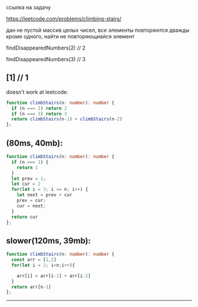 ссылка на задачу 

https://leetcode.com/problems/climbing-stairs/

дан не пустой массив целых чисел, все элементы повторяются дважды кроме одного, найти не повторяющиайся элемент

findDisappearedNumbers(2) // 2
<!-- Explanation: There are two ways to climb to the top.
1. 1 step + 1 step
2. 2 steps -->
findDisappearedNumbers(3) // 3
<!-- Explanation: There are three ways to climb to the top.
1. 1 step + 1 step + 1 step
2. 1 step + 2 steps
3. 2 steps + 1 step -->
[1] // 1
---

doesn't work at leetcode:
```ts
function climbStairs(n: number): number {
  if (n === 2) return 2
  if (n === 3) return 3
  return climbStairs(n-1) + climbStairs(n-2)
};
```

(80ms, 40mb):
---
```ts
function climbStairs(n: number): number {
  if (n === 1) {
    return 1
  }
  let prev = 1;
  let cur = 2
  for(let i = 3; i <= n; i++) {
    let next = prev + cur
    prev = cur;
    cur = next;
  }
  return cur
};
```

slower(120ms, 39mb):
---
```ts
function climbStairs(n: number): number {
  const arr = [1,2]
  for(let i = 2; i<n;i++){

    arr[i] = arr[i-1] + arr[i-2]
  }
  return arr[n-1]
};
```
---

